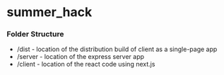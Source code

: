 # summer_hack
<h3>Folder Structure</h3>
<ul>
<li>/dist - location of the distribution build of client as a single-page app</li>
<li>/server - location of the express server app</li>
<li>/client - location of the react code using next.js</li>
</ul>